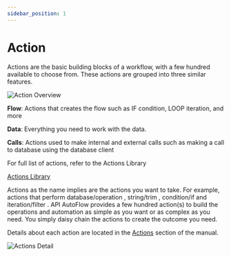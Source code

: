 ```yaml
---
sidebar_position: 1
---
```

# Action

Actions are the basic building blocks of a workflow, with a few hundred available to choose from. These actions are grouped into three similar features.

<div class="myResponsiveImg">
    <img src="/apiautoflow/img/Guide/Action/action_overview.png" alt="Action Overview" class="myResponsiveImg"/>
</div>

**Flow**: Actions that creates the flow such as IF condition, LOOP iteration, and more

**Data**:  Everything you need to work with the data. 

**Calls**: Actions used to make internal and external calls such as making a call to database using the database client

For full list of actions, refer to the Actions Library

[Actions Library](../../../actions-library) 


Actions as the name implies are the actions you want to take.  For example, actions that perform  database/operation ,    string/trim  ,   condition/if   and  iteration/filter .  API AutoFlow provides a few hundred action(s) to build the operations and automation as simple as you want or as complex as you need.  You simply daisy chain the actions to create the outcome you need. 

Details about each action are located in the [Actions](../../../actions-library) section of the manual.

<div class="myResponsiveImg">
    <img src="/apiautoflow/img/Guide/Action/actions_detail.png" alt="Actions Detail" class="myResponsiveImg"/>
</div>
